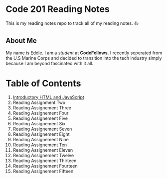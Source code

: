 # Code 201 Reading Notes

This is my reading notes repo to track all of my reading notes. :+1:

## About Me
My name is Eddie. I am a *student* at **CodeFellows.**
I recently seperated from the U.S Marine Corps and decided to transition into the tech industry simply because I am beyond fascinated with it all. 


# Table of Contents
1. [Introductory HTML and JavaScript](reading-notes/html-js-introNotes.md)
2. Reading Assignment Two
3. Reading Assignement Three
4. Reading Assignement Four
5. Reading Assignement Five
6. Reading Assignement Six
7. Reading Assignement Seven
8. Reading Assignement Eight
9. Reading Assignement Nine
10. Reading Assignement Ten
11. Reading Assignement Eleven
12. Reading Assignement Twelve
13. Reading Assignement Thirteen
14. Reading Assignement Fourteen
15. Reading Assignement Fifteen

